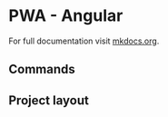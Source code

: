 # PWA - Angular

For full documentation visit [mkdocs.org](https://www.mkdocs.org).

## Commands



## Project layout
